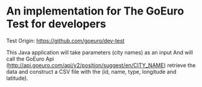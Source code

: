 # An implementation for The GoEuro Test for developers
Test Origin: https://github.com/goeuro/dev-test

This Java application will take parameters (city names) as an input
And will call the GoEuro Api  (http://api.goeuro.com/api/v2/position/suggest/en/CITY_NAME)
retrieve the data and construct a CSV file with the (id, name, type, longitude and latitude).
